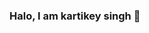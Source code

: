 ### Halo, I am kartikey singh 👋

<!--
**kartikey4474/kartikey4474** is a ✨ _special_ ✨ repository because its `README.md` (this file) appears on your GitHub profile.

Here are some ideas to get you started:

- 🔭 I’m currently working on my Projects.
- 🌱 I’m currently learning AR/VR 
- 👯 I’m looking to collaborate on My Android project.
- 🤔 I’m looking for help with ...
- 💬 Ask me about Android or any tech related stuff-
- 😄 Pronouns: He/His
- ⚡ Fun fact: I spend 10 hours a day playing or creating Games.

